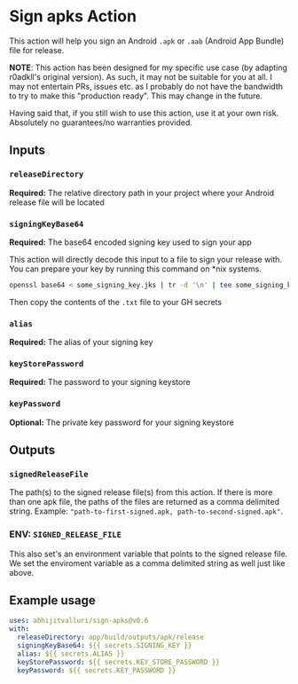 # Sign apks Action

This action will help you sign an Android `.apk` or `.aab` (Android App Bundle) file for release.

**NOTE**: This action has been designed for my specific use case (by adapting r0adkll's original version). As such, it may not be suitable for you at all. I may not entertain PRs, issues etc. as I probably do not have the bandwidth to try to make this "production ready". This may change in the future.

Having said that, if you still wish to use this action, use it at your own risk. Absolutely no guarantees/no warranties provided.

## Inputs

### `releaseDirectory`

**Required:** The relative directory path in your project where your Android release file will be located

### `signingKeyBase64`

**Required:** The base64 encoded signing key used to sign your app

This action will directly decode this input to a file to sign your release with. You can prepare your key by running this command on *nix systems.

```bash
openssl base64 < some_signing_key.jks | tr -d '\n' | tee some_signing_key.jks.base64.txt
```
Then copy the contents of the `.txt` file to your GH secrets

### `alias`

**Required:** The alias of your signing key

### `keyStorePassword`

**Required:** The password to your signing keystore

### `keyPassword`

**Optional:** The private key password for your signing keystore

## Outputs

### `signedReleaseFile`

The path(s) to the signed release file(s) from this action. If there is more than one apk file, the paths of the files
are returned as a comma delimited string. Example: `"path-to-first-signed.apk, path-to-second-signed.apk"`.

### ENV: `SIGNED_RELEASE_FILE`

This also set's an environment variable that points to the signed release file. We set the enviroment variable as
a comma delimited string as well just like above.

## Example usage

```yaml
uses: abhijitvalluri/sign-apks@v0.6
with:
  releaseDirectory: app/build/outputs/apk/release
  signingKeyBase64: ${{ secrets.SIGNING_KEY }}
  alias: ${{ secrets.ALIAS }}
  keyStorePassword: ${{ secrets.KEY_STORE_PASSWORD }}
  keyPassword: ${{ secrets.KEY_PASSWORD }}
```
